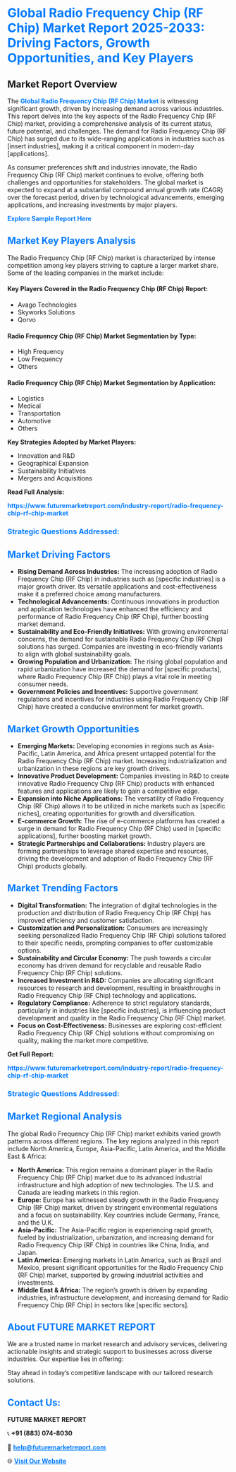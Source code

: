 <h1 style="color: #007BFF;">Global Radio Frequency Chip (RF Chip) Market Report 2025-2033: Driving Factors, Growth Opportunities, and Key Players</h1>

<section id="overview">
<h2>Market Report Overview</h2>
<p>The <a href="https://www.futuremarketreport.com/industry-report/radio-frequency-chip-rf-chip-market" style="color: #007BFF; text-decoration: none;"><strong>Global Radio Frequency Chip (RF Chip) Market</strong></a> is witnessing significant growth, driven by increasing demand across various industries. This report delves into the key aspects of the Radio Frequency Chip (RF Chip) market, providing a comprehensive analysis of its current status, future potential, and challenges. The demand for Radio Frequency Chip (RF Chip) has surged due to its wide-ranging applications in industries such as [insert industries], making it a critical component in modern-day [applications].</p>
<p>As consumer preferences shift and industries innovate, the Radio Frequency Chip (RF Chip) market continues to evolve, offering both challenges and opportunities for stakeholders. The global market is expected to expand at a substantial compound annual growth rate (CAGR) over the forecast period, driven by technological advancements, emerging applications, and increasing investments by major players.</p>
</section>

<section id="overview">
<p><a href="https://www.futuremarketreport.com/request-sample/reportId=52996" style="color: #007BFF; text-decoration: none;"><strong>Explore Sample Report Here</strong></a></p>
</section>

<section id="key-players">
<h2 style="color: #007BFF;">Market Key Players Analysis</h2>
<p>The Radio Frequency Chip (RF Chip) market is characterized by intense competition among key players striving to capture a larger market share. Some of the leading companies in the market include:</p>
<h4>Key Players Covered in the Radio Frequency Chip (RF Chip) Report:</h4>
<ul><li>Avago Technologies</li><li>Skyworks Solutions</li><li>Qorvo</li></ul>
<h4>Radio Frequency Chip (RF Chip) Market Segmentation by Type:</h4>
<ul><li>High Frequency</li><li>Low Frequency</li><li>Others</li></ul>

<h4>Radio Frequency Chip (RF Chip) Market Segmentation by Application:</h4>
<ul><li>Logistics</li><li>Medical</li><li>Transportation</li><li>Automotive</li><li>Others</li></ul>
<p><strong>Key Strategies Adopted by Market Players:</strong></p>
<ul>
<li>Innovation and R&D</li>
<li>Geographical Expansion</li>
<li>Sustainability Initiatives</li>
<li>Mergers and Acquisitions</li>
</ul>
</section>

<section>
<p><strong>Read Full Analysis: </strong></p><a href="https://www.futuremarketreport.com/industry-report/radio-frequency-chip-rf-chip-market" style="color: #007BFF; text-decoration: none;"><strong>https://www.futuremarketreport.com/industry-report/radio-frequency-chip-rf-chip-market</strong></a>
<h3 style="color: #007BFF;">Strategic Questions Addressed:</h3>
</section>

<section id="driving-factors">
<h2 style="color: #007BFF;">Market Driving Factors</h2>
<ul>
<li><strong>Rising Demand Across Industries:</strong> The increasing adoption of Radio Frequency Chip (RF Chip) in industries such as [specific industries] is a major growth driver. Its versatile applications and cost-effectiveness make it a preferred choice among manufacturers.</li>
<li><strong>Technological Advancements:</strong> Continuous innovations in production and application technologies have enhanced the efficiency and performance of Radio Frequency Chip (RF Chip), further boosting market demand.</li>
<li><strong>Sustainability and Eco-Friendly Initiatives:</strong> With growing environmental concerns, the demand for sustainable Radio Frequency Chip (RF Chip) solutions has surged. Companies are investing in eco-friendly variants to align with global sustainability goals.</li>
<li><strong>Growing Population and Urbanization:</strong> The rising global population and rapid urbanization have increased the demand for [specific products], where Radio Frequency Chip (RF Chip) plays a vital role in meeting consumer needs.</li>
<li><strong>Government Policies and Incentives:</strong> Supportive government regulations and incentives for industries using Radio Frequency Chip (RF Chip) have created a conducive environment for market growth.</li>
</ul>
</section>

<section id="growth-opportunities">
<h2 style="color: #007BFF;">Market Growth Opportunities</h2>
<ul>
<li><strong>Emerging Markets:</strong> Developing economies in regions such as Asia-Pacific, Latin America, and Africa present untapped potential for the Radio Frequency Chip (RF Chip) market. Increasing industrialization and urbanization in these regions are key growth drivers.</li>
<li><strong>Innovative Product Development:</strong> Companies investing in R&D to create innovative Radio Frequency Chip (RF Chip) products with enhanced features and applications are likely to gain a competitive edge.</li>
<li><strong>Expansion into Niche Applications:</strong> The versatility of Radio Frequency Chip (RF Chip) allows it to be utilized in niche markets such as [specific niches], creating opportunities for growth and diversification.</li>
<li><strong>E-commerce Growth:</strong> The rise of e-commerce platforms has created a surge in demand for Radio Frequency Chip (RF Chip) used in [specific applications], further boosting market growth.</li>
<li><strong>Strategic Partnerships and Collaborations:</strong> Industry players are forming partnerships to leverage shared expertise and resources, driving the development and adoption of Radio Frequency Chip (RF Chip) products globally.</li>
</ul>
</section>

<section id="trending-factors">
<h2 style="color: #007BFF;">Market Trending Factors</h2>
<ul>
<li><strong>Digital Transformation:</strong> The integration of digital technologies in the production and distribution of Radio Frequency Chip (RF Chip) has improved efficiency and customer satisfaction.</li>
<li><strong>Customization and Personalization:</strong> Consumers are increasingly seeking personalized Radio Frequency Chip (RF Chip) solutions tailored to their specific needs, prompting companies to offer customizable options.</li>
<li><strong>Sustainability and Circular Economy:</strong> The push towards a circular economy has driven demand for recyclable and reusable Radio Frequency Chip (RF Chip) solutions.</li>
<li><strong>Increased Investment in R&D:</strong> Companies are allocating significant resources to research and development, resulting in breakthroughs in Radio Frequency Chip (RF Chip) technology and applications.</li>
<li><strong>Regulatory Compliance:</strong> Adherence to strict regulatory standards, particularly in industries like [specific industries], is influencing product development and quality in the Radio Frequency Chip (RF Chip) market.</li>
<li><strong>Focus on Cost-Effectiveness:</strong> Businesses are exploring cost-efficient Radio Frequency Chip (RF Chip) solutions without compromising on quality, making the market more competitive.</li>
</ul>
</section>

<section>
<p><strong>Get Full Report: </strong></p><a href="https://www.futuremarketreport.com/industry-report/radio-frequency-chip-rf-chip-market" style="color: #007BFF; text-decoration: none;"><strong>https://www.futuremarketreport.com/industry-report/radio-frequency-chip-rf-chip-market</strong></a>
<h3 style="color: #007BFF;">Strategic Questions Addressed:</h3>
</section>


<section id="regional-analysis">
<h2 style="color: #007BFF;">Market Regional Analysis</h2>
<p>The global Radio Frequency Chip (RF Chip) market exhibits varied growth patterns across different regions. The key regions analyzed in this report include North America, Europe, Asia-Pacific, Latin America, and the Middle East & Africa:</p>
<ul>
<li><strong>North America:</strong> This region remains a dominant player in the Radio Frequency Chip (RF Chip) market due to its advanced industrial infrastructure and high adoption of new technologies. The U.S. and Canada are leading markets in this region.</li>
<li><strong>Europe:</strong> Europe has witnessed steady growth in the Radio Frequency Chip (RF Chip) market, driven by stringent environmental regulations and a focus on sustainability. Key countries include Germany, France, and the U.K.</li>
<li><strong>Asia-Pacific:</strong> The Asia-Pacific region is experiencing rapid growth, fueled by industrialization, urbanization, and increasing demand for Radio Frequency Chip (RF Chip) in countries like China, India, and Japan.</li>
<li><strong>Latin America:</strong> Emerging markets in Latin America, such as Brazil and Mexico, present significant opportunities for the Radio Frequency Chip (RF Chip) market, supported by growing industrial activities and investments.</li>
<li><strong>Middle East & Africa:</strong> The region’s growth is driven by expanding industries, infrastructure development, and increasing demand for Radio Frequency Chip (RF Chip) in sectors like [specific sectors].</li>
</ul>
</section>

<footer>
<h2 style="color: #007BFF;">About FUTURE MARKET REPORT</h2>
<p>We are a trusted name in market research and advisory services, delivering actionable insights and strategic support to businesses across diverse industries. Our expertise lies in offering:</p>

<p>Stay ahead in today’s competitive landscape with our tailored research solutions.</p>

<h2 style="color: #007BFF;">Contact Us:</h2>
<p><strong>FUTURE MARKET REPORT</strong></p>
<p>📞 <strong>+91 (883) 074-8030</strong></p>
<p>📧 <strong><a href="mailto:help@futuremarketreport.com" style="color: #007BFF;">help@futuremarketreport.com</a></strong></p>
<p>🌐 <strong><a href="https://www.futuremarketreport.com/" style="color: #007BFF;">Visit Our Website</a></strong></p>
</footer>